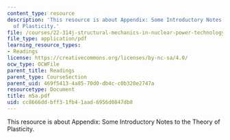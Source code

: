 ```yaml
---
content_type: resource
description: 'This resource is about Appendix: Some Introductory Notes to the Theory
  of Plasticity.'
file: /courses/22-314j-structural-mechanics-in-nuclear-power-technology-fall-2006/cc8666ddbff31fb41aad6956d0847db8_m5a.pdf
file_type: application/pdf
learning_resource_types:
- Readings
license: https://creativecommons.org/licenses/by-nc-sa/4.0/
ocw_type: OCWFile
parent_title: Readings
parent_type: CourseSection
parent_uid: 469f5413-4a85-70d0-db4c-c0b320e2747a
resourcetype: Document
title: m5a.pdf
uid: cc8666dd-bff3-1fb4-1aad-6956d0847db8
---
```

This resource is about Appendix: Some Introductory Notes to the Theory of Plasticity.